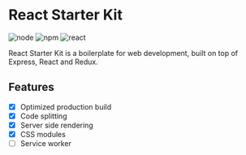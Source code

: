 # React Starter Kit

![node](https://img.shields.io/badge/node-8.9.0-green.svg?style=flat)
![npm](https://img.shields.io/badge/npm-5.5.1-red.svg?style=flat)
![react](https://img.shields.io/badge/react-16.0.0-00dcff.svg?style=flat)

React Starter Kit is a boilerplate for web development, built on top of Express, React and Redux.

## Features
- [x] Optimized production build
- [x] Code splitting
- [x] Server side rendering
- [x] CSS modules
- [ ] Service worker
